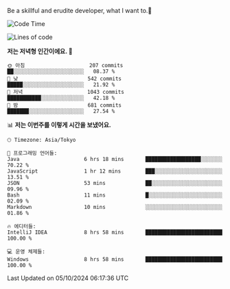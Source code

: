 Be a skillful and erudite developer, what I want to.👶

<!--START_SECTION:waka-->
![Code Time](http://img.shields.io/badge/Code%20Time-1%2C304%20hrs%2044%20mins-blue)

![Lines of code](https://img.shields.io/badge/%EC%A0%80%EB%8A%94%20%EC%97%AC%ED%83%9C%EA%B9%8C%EC%A7%80%20-880.5%20thousand%20%EC%A4%84%EC%9D%98%20%EC%BD%94%EB%93%9C%EB%A5%BC%20%EC%9E%91%EC%84%B1%ED%96%88%EC%96%B4%EC%9A%94.-blue)

**저는 저녁형 인간이에요. 🦉** 

```text
🌞 아침                     207 commits         ██░░░░░░░░░░░░░░░░░░░░░░░   08.37 % 
🌆 낮　                     542 commits         █████░░░░░░░░░░░░░░░░░░░░   21.92 % 
🌃 저녁                     1043 commits        ███████████░░░░░░░░░░░░░░   42.18 % 
🌙 밤　                     681 commits         ███████░░░░░░░░░░░░░░░░░░   27.54 % 
```


📊 **저는 이번주를 이렇게 시간을 보냈어요.** 

```text
🕑︎ Timezone: Asia/Tokyo

💬 프로그래밍 언어들: 
Java                     6 hrs 18 mins       ██████████████████░░░░░░░   70.22 % 
JavaScript               1 hr 12 mins        ███░░░░░░░░░░░░░░░░░░░░░░   13.51 % 
JSON                     53 mins             ██░░░░░░░░░░░░░░░░░░░░░░░   09.96 % 
Bash                     11 mins             █░░░░░░░░░░░░░░░░░░░░░░░░   02.09 % 
Markdown                 10 mins             ░░░░░░░░░░░░░░░░░░░░░░░░░   01.86 % 

🔥 에디터들: 
IntelliJ IDEA            8 hrs 58 mins       █████████████████████████   100.00 % 

💻 운영 체제들: 
Windows                  8 hrs 58 mins       █████████████████████████   100.00 % 
```


 Last Updated on 05/10/2024 06:17:36 UTC
<!--END_SECTION:waka-->
